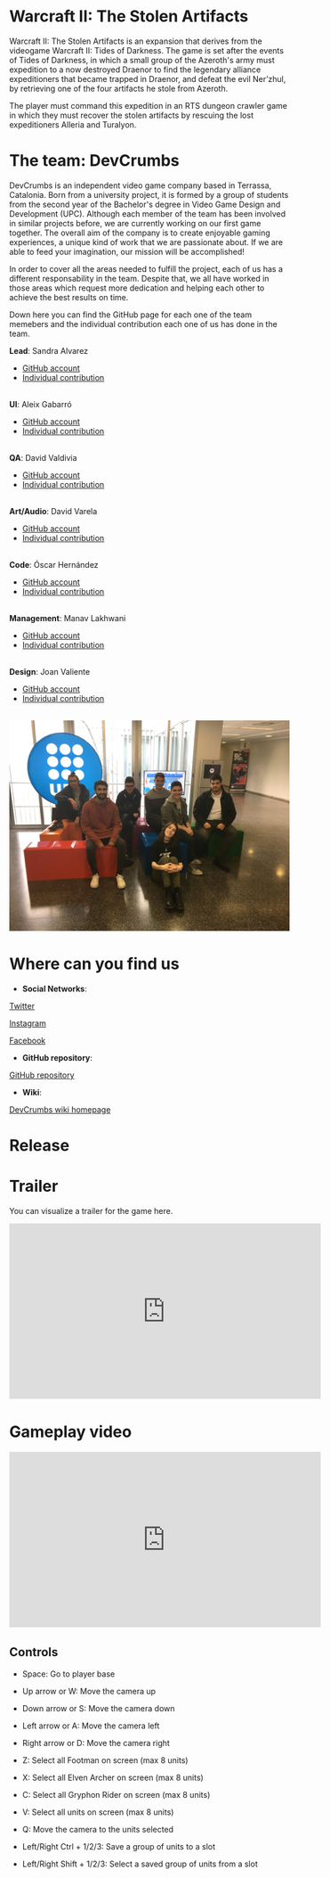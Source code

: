 # Warcraft II: The Stolen Artifacts

Warcraft II: The Stolen Artifacts is an expansion that derives from the videogame Warcraft II: Tides of Darkness. 
The game is set after the events of Tides of Darkness, in which a small group of the Azeroth's army must expedition to a now destroyed Draenor to find the legendary alliance expeditioners that became trapped in Draenor, and defeat the evil Ner’zhul, 
by retrieving one of the four artifacts he stole from Azeroth.

The player must command this expedition in an RTS dungeon crawler game in which they must recover the stolen artifacts by rescuing the lost expeditioners Alleria and Turalyon.

# The team: DevCrumbs

DevCrumbs is an independent video game company based in Terrassa, Catalonia. Born from a university project, it is formed by a 
group of students from the second year of the Bachelor's degree in Video Game Design and Development (UPC). 
Although each member of the team has been involved in similar projects before, we are currently working on our first game together. 
The overall aim of the company is to create enjoyable gaming experiences, a unique kind of work that we are passionate about. 
If we are able to feed your imagination, our mission will be accomplished!

In order to cover all the areas needed to fulfill the project, each of us has a different responsability in the team. 
Despite that, we all have worked in those areas which request more dedication and helping each other to achieve the best results on time. 

Down here you can find the GitHub page for each one of the team memebers and the individual contribution each one of us has done in the team.

**Lead**: Sandra Alvarez
* [GitHub account](https://github.com/Sandruski)
* [Individual contribution](https://devcrumbs.github.io/Warcraft-II/Sandra_Alvarez)<br><br>

**UI**: Aleix Gabarró
* [GitHub account](https://github.com/aleixgab)
* [Individual contribution](https://devcrumbs.github.io/Warcraft-II/Aleix_Gabarro)<br><br>

**QA**: David Valdivia
* [GitHub account](https://github.com/ValdiviaDev)
* [Individual contribution](https://devcrumbs.github.io/Warcraft-II/David_Valdivia)<br><br>

**Art/Audio**: David Varela
* [GitHub account](https://github.com/lFreecss)
* [Individual contribution](https://devcrumbs.github.io/Warcraft-II/David_Varela)<br><br>

**Code**: Óscar Hernández
* [GitHub account](https://github.com/OscarHernandezG)
* [Individual contribution](https://devcrumbs.github.io/Warcraft-II/Oscar_Hernandez)<br><br>

**Management**: Manav Lakhwani
* [GitHub account](https://github.com/manavld)
* [Individual contribution](https://devcrumbs.github.io/Warcraft-II/Manav_Lakhwani)<br><br>

**Design**: Joan Valiente
* [GitHub account](https://github.com/JoanValiente)
* [Individual contribution](https://devcrumbs.github.io/Warcraft-II/Joan_Valiente)<br><br>


<img src="Wiki_Files/Home/group.JPG" width="600">

# Where can you find us

* **Social Networks**:

 [Twitter](https://twitter.com/DevCrumbsGames)
 
 [Instagram](https://www.instagram.com/devcrumbsgames/)
 
 [Facebook](https://es-la.facebook.com/DevCrumbsGames/)

* **GitHub repository**: 

[GitHub repository](https://github.com/DevCrumbs/Warcraft-II)
* **Wiki**: 

[DevCrumbs wiki homepage](https://github.com/DevCrumbs/Warcraft-II/wiki)

# Release

# Trailer

You can visualize a trailer for the game here.

<iframe width="560" height="315" src="https://youtu.be/wkLv1oAxmuI" frameborder="0" allowfullscreen></iframe>

# Gameplay video

<iframe width="560" height="315" src="https://www.youtube.com/watch?v=wkLv1oAxmuI" frameborder="0" allowfullscreen></iframe>

## Controls

   - Space: Go to player base
   - Up arrow or W: Move the camera up
   - Down arrow or S: Move the camera down
   - Left arrow or A: Move the camera left
   - Right arrow or D: Move the camera right
  
   - Z: Select all Footman on screen (max 8 units)
   - X: Select all Elven Archer on screen (max 8 units)
   - C: Select all Gryphon Rider on screen (max 8 units)
   - V: Select all units on screen (max 8 units)
  
   - Q: Move the camera to the units selected
  
   - Left/Right Ctrl + 1/2/3: Save a group of units to a slot
   - Left/Right Shift + 1/2/3: Select a saved group of units from a slot
  
